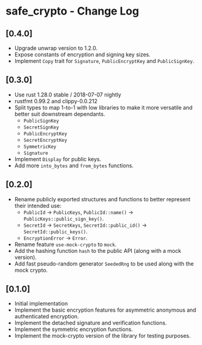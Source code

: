 # safe_crypto - Change Log

## [0.4.0]
- Upgrade unwrap version to 1.2.0.
- Expose constants of encryption and signing key sizes.
- Implement `Copy` trait for `Signature`, `PublicEncryptKey` and `PublicSignKey`.

## [0.3.0]
- Use rust 1.28.0 stable / 2018-07-07 nightly
- rustfmt 0.99.2 and clippy-0.0.212
- Split types to map 1-to-1 with low libraries to make it more versatile and
  better suit downstream dependants.
  * `PublicSignKey`
  * `SecretSignKey`
  * `PublicEncryptKey`
  * `SecretEncryptKey`
  * `SymmetricKey`
  * `Signature`
- Implement `Display` for public keys.
- Add more `into_bytes` and `from_bytes` functions.

## [0.2.0]
- Rename publicly exported structures and functions to better represent their intended use:
  * `PublicId` -> `PublicKeys`, `PublicId::name()` -> `PublicKeys::public_sign_key()`.
  * `SecretId` -> `SecretKeys`, `SecretId::public_id()` -> `SecretId::public_keys()`.
  * `EncryptionError` -> `Error`.
- Rename feature `use-mock-crypto` to `mock`.
- Add the hashing function `hash` to the public API (along with a mock version).
- Add fast pseudo-random generator `SeededRng` to be used along with the mock crypto.

## [0.1.0]
- Initial implementation
- Implement the basic encryption features for asymmetric anonymous and authenticated encryption.
- Implement the detached signature and verification functions.
- Implement the symmetric encryption functions.
- Implement the mock-crypto version of the library for testing purposes.
